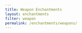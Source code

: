 ```yaml
---
title: Weapon Enchantments
layout: enchantments
filter: weapon
permalink: /enchantments/weapons/
---
```

